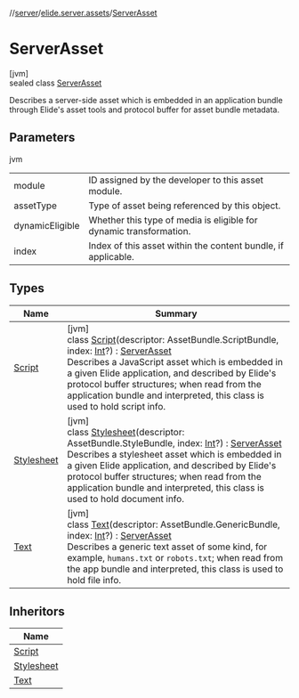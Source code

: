 //[server](../../../index.md)/[elide.server.assets](../index.md)/[ServerAsset](index.md)

# ServerAsset

[jvm]\
sealed class [ServerAsset](index.md)

Describes a server-side asset which is embedded in an application bundle through Elide's asset tools and protocol buffer for asset bundle metadata.

## Parameters

jvm

| | |
|---|---|
| module | ID assigned by the developer to this asset module. |
| assetType | Type of asset being referenced by this object. |
| dynamicEligible | Whether this type of media is eligible for dynamic transformation. |
| index | Index of this asset within the content bundle, if applicable. |

## Types

| Name | Summary |
|---|---|
| [Script](-script/index.md) | [jvm]<br>class [Script](-script/index.md)(descriptor: AssetBundle.ScriptBundle, index: [Int](https://kotlinlang.org/api/latest/jvm/stdlib/kotlin/-int/index.html)?) : [ServerAsset](index.md)<br>Describes a JavaScript asset which is embedded in a given Elide application, and described by Elide's protocol buffer structures; when read from the application bundle and interpreted, this class is used to hold script info. |
| [Stylesheet](-stylesheet/index.md) | [jvm]<br>class [Stylesheet](-stylesheet/index.md)(descriptor: AssetBundle.StyleBundle, index: [Int](https://kotlinlang.org/api/latest/jvm/stdlib/kotlin/-int/index.html)?) : [ServerAsset](index.md)<br>Describes a stylesheet asset which is embedded in a given Elide application, and described by Elide's protocol buffer structures; when read from the application bundle and interpreted, this class is used to hold document info. |
| [Text](-text/index.md) | [jvm]<br>class [Text](-text/index.md)(descriptor: AssetBundle.GenericBundle, index: [Int](https://kotlinlang.org/api/latest/jvm/stdlib/kotlin/-int/index.html)?) : [ServerAsset](index.md)<br>Describes a generic text asset of some kind, for example, `humans.txt` or `robots.txt`; when read from the app bundle and interpreted, this class is used to hold file info. |

## Inheritors

| Name |
|---|
| [Script](-script/index.md) |
| [Stylesheet](-stylesheet/index.md) |
| [Text](-text/index.md) |
